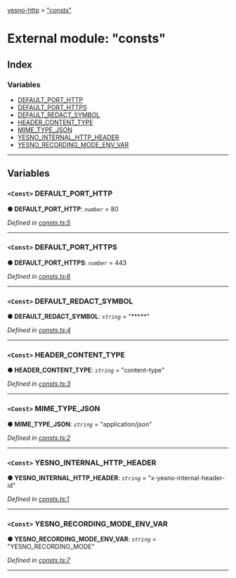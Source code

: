 [yesno-http](../README.md) > ["consts"](../modules/_consts_.md)

# External module: "consts"

## Index

### Variables

* [DEFAULT_PORT_HTTP](_consts_.md#default_port_http)
* [DEFAULT_PORT_HTTPS](_consts_.md#default_port_https)
* [DEFAULT_REDACT_SYMBOL](_consts_.md#default_redact_symbol)
* [HEADER_CONTENT_TYPE](_consts_.md#header_content_type)
* [MIME_TYPE_JSON](_consts_.md#mime_type_json)
* [YESNO_INTERNAL_HTTP_HEADER](_consts_.md#yesno_internal_http_header)
* [YESNO_RECORDING_MODE_ENV_VAR](_consts_.md#yesno_recording_mode_env_var)

---

## Variables

<a id="default_port_http"></a>

### `<Const>` DEFAULT_PORT_HTTP

**● DEFAULT_PORT_HTTP**: *`number`* = 80

*Defined in [consts.ts:5](https://github.com/FormidableLabs/yesno/blob/b6b210e/src/consts.ts#L5)*

___
<a id="default_port_https"></a>

### `<Const>` DEFAULT_PORT_HTTPS

**● DEFAULT_PORT_HTTPS**: *`number`* = 443

*Defined in [consts.ts:6](https://github.com/FormidableLabs/yesno/blob/b6b210e/src/consts.ts#L6)*

___
<a id="default_redact_symbol"></a>

### `<Const>` DEFAULT_REDACT_SYMBOL

**● DEFAULT_REDACT_SYMBOL**: *`string`* = "*****"

*Defined in [consts.ts:4](https://github.com/FormidableLabs/yesno/blob/b6b210e/src/consts.ts#L4)*

___
<a id="header_content_type"></a>

### `<Const>` HEADER_CONTENT_TYPE

**● HEADER_CONTENT_TYPE**: *`string`* = "content-type"

*Defined in [consts.ts:3](https://github.com/FormidableLabs/yesno/blob/b6b210e/src/consts.ts#L3)*

___
<a id="mime_type_json"></a>

### `<Const>` MIME_TYPE_JSON

**● MIME_TYPE_JSON**: *`string`* = "application/json"

*Defined in [consts.ts:2](https://github.com/FormidableLabs/yesno/blob/b6b210e/src/consts.ts#L2)*

___
<a id="yesno_internal_http_header"></a>

### `<Const>` YESNO_INTERNAL_HTTP_HEADER

**● YESNO_INTERNAL_HTTP_HEADER**: *`string`* = "x-yesno-internal-header-id"

*Defined in [consts.ts:1](https://github.com/FormidableLabs/yesno/blob/b6b210e/src/consts.ts#L1)*

___
<a id="yesno_recording_mode_env_var"></a>

### `<Const>` YESNO_RECORDING_MODE_ENV_VAR

**● YESNO_RECORDING_MODE_ENV_VAR**: *`string`* = "YESNO_RECORDING_MODE"

*Defined in [consts.ts:7](https://github.com/FormidableLabs/yesno/blob/b6b210e/src/consts.ts#L7)*

___

